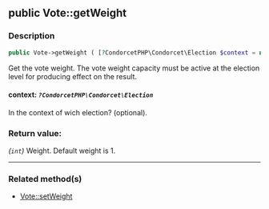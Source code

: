 ## public Vote::getWeight

### Description    

```php
public Vote->getWeight ( [?CondorcetPHP\Condorcet\Election $context = null] ): int
```

Get the vote weight. The vote weight capacity must be active at the election level for producing effect on the result.
    

#### **context:** *```?CondorcetPHP\Condorcet\Election```*   
In the context of wich election? (optional).    


### Return value:   

*(```int```)* Weight. Default weight is 1.


---------------------------------------

### Related method(s)      

* [Vote::setWeight](/Docs/ApiReferences/Vote%20Class/public%20Vote--setWeight.md)    

